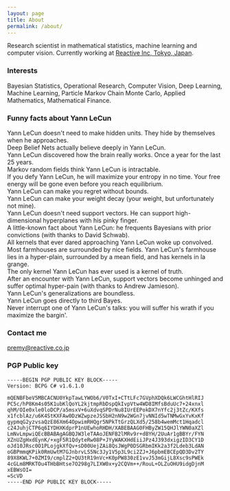 ```yaml
---
layout: page
title: About
permalink: /about/
---
```


Research scientist in mathematical statistics, machine learning and computer vision. Currently working at [Reactive Inc, Tokyo, Japan](http://reactive.co.jp).

### Interests

Bayesian Statistics, Operational Research, Computer Vision, Deep Learning, Machine Learning, Particle Markov Chain Monte Carlo, Applied Mathematics, Mathematical Finance.

### Funny facts about Yann LeCun

Yann LeCun doesn't need to make hidden units. They hide by themselves when he approaches. <br/>
Deep Belief Nets actually believe deeply in Yann LeCun. <br/>
Yann LeCun discovered how the brain really works. Once a year for the last 25 years. <br/>
Markov random fields think Yann LeCun is intractable. <br/>
If you defy Yann LeCun, he will maximize your entropy in no time. Your free energy will be gone even before you reach equilibrium. <br/>
Yann LeCun can make you regret without bounds. <br/>
Yann LeCun can make your weight decay (your weight, but unfortunately not mine). <br/>
Yann LeCun doesn't need support vectors. He can support high-dimensional hyperplanes with his pinky finger. <br/>
A little-known fact about Yann LeCun: he frequents Bayesians with prior convictions (with thanks to David Schwab). <br/>
All kernels that ever dared approaching Yann LeCun woke up convolved. <br/>
Most farmhouses are surrounded by nice fields. Yann LeCun's farmhouse lies in a hyper-plain, surrounded by a mean field, and has kernels in la grange. <br/>
The only kernel Yann LeCun has ever used is a kernel of truth. <br/>
After an encounter with Yann LeCun, support vectors become unhinged and suffer optimal hyper-pain (with thanks to Andrew Jamieson). <br/>
Yann LeCun's generalizations are boundless. <br/>
Yann LeCun goes directly to third Bayes. <br/>
Never interrupt one of Yann LeCun's talks: you will suffer his wrath if you maximize the bargin'.

### Contact me

[premy@reactive.co.jp](mailto:premy@reactive.co.jp)

### PGP Public key

```
-----BEGIN PGP PUBLIC KEY BLOCK-----
Version: BCPG C# v1.6.1.0

mQENBFbeV5MBCACNU0YkpTawLYWOb6/V0TxI+CTtLFc7GVphXDQk6LWCGhtHlRIJ
PC5c/hP8Km4s05K1ubKlQoYL2kjtmpRbDspQkIvpVtw4WD8IMfsBduUc7+24xnxl
qhM/OIe0xle0loDCP/a5msxV+6uXdvqSPDrNu8IUrEEPokDX7nYfc2j3tZc/KXfs
x1fcblAz/u6K4StKXFAw0DzWZwpzeJSSbH2nN9w2WGn7jvNNId5wTNMwGxYvKxKf
gypmqG2yzvsaQzE86Xm64OpwimRHQgr5NPkTtGrzQLXd5/258b4wemMct1Hqadcl
c24JuhjCTP6q6IYDHXKdprP1nUEwhoRHDH/XABEBAAG0FHByZW15QHJlYWN0aXZl
LmNvLmpwiQEcBBABAgAGBQJW3leTAAoJENFB2lMRv9r+dBYH/2UuAr1gBBYr/FYN
XZnUZgHxdEynK/+xgF5R1QdyteRw08P+JYyWAKXHdEiiJPz4J393dxigzID3CY1D
oJd10JRsc0O1PLojgkXfQv+sD00UejZAi8QsJWgP0DSGRbmIKk2a3f2Ldeb3LdAN
oGBPmmqKPik0RmUwtM7GJnbrvLS5Nc3Jy1V5p3L9ci2ZJ+J6pbmEBCEpQD3Dv2TY
89X8KWL7+0ZMI9/cmplZ2+QU3tR19nVc+K0pPW830zE1vvJ53mGijL8Xsc9sPWEk
4cGLm8MRKTOu4THbBHtse7O298g7LIXW0x+y2CQVm++/RouL+OLZuOHU9idgDjnM
xEBWsOI=
=ScVD
-----END PGP PUBLIC KEY BLOCK-----
```
